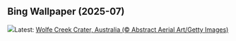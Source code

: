 ## Bing Wallpaper (2025-07)
![](https://www.bing.com/th?id=OHR.WolfeCrater_EN-CA2112068700_UHD.jpg&w=1000)Latest: [Wolfe Creek Crater, Australia (© Abstract Aerial Art/Getty Images)](https://www.bing.com/th?id=OHR.WolfeCrater_EN-CA2112068700_UHD.jpg)
